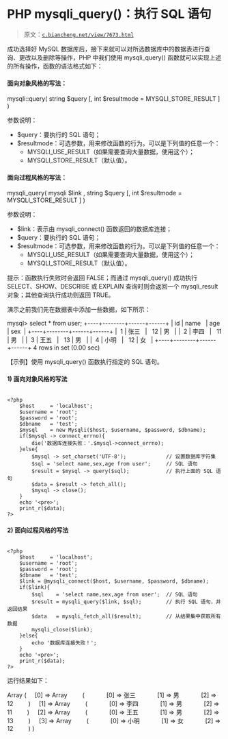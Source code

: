 # PHP mysqli_query()：执行 SQL 语句

> 原文：[`c.biancheng.net/view/7673.html`](http://c.biancheng.net/view/7673.html)

成功选择好 MySQL 数据库后，接下来就可以对所选数据库中的数据表进行查询、更改以及删除等操作，PHP 中我们使用 mysqli_query() 函数就可以实现上述的所有操作，函数的语法格式如下：

#### 面向对象风格的写法：

mysqli::query( string $query [, int $resultmode = MYSQLI_STORE_RESULT ] )

参数说明：

*   $query：要执行的 SQL 语句；
*   $resultmode：可选参数，用来修改函数的行为。可以是下列值的任意一个：
    *   MYSQLI_USE_RESULT（如果需要查询大量数据，使用这个）；
    *   MYSQLI_STORE_RESULT（默认值）。

#### 面向过程风格的写法：

mysqli_query( mysqli $link , string $query [, int $resultmode = MYSQLI_STORE_RESULT ] )

参数说明：

*   $link：表示由 mysqli_connect() 函数返回的数据库连接；
*   $query：要执行的 SQL 语句；
*   $resultmode：可选参数，用来修改函数的行为。可以是下列值的任意一个：
    *   MYSQLI_USE_RESULT（如果需要查询大量数据，使用这个）；
    *   MYSQLI_STORE_RESULT（默认值）。

提示：函数执行失败时会返回 FALSE；而通过 mysqli_query() 成功执行 SELECT、SHOW、DESCRIBE 或 EXPLAIN 查询时则会返回一个 mysqli_result 对象；其他查询执行成功则返回 TRUE。

演示之前我们先在数据表中添加一些数据，如下所示：

mysql> select * from user;
+----+--------+------+------+
| id | name   | age  | sex  |
+----+--------+------+------+
|  1 | 张三   |   12 | 男   |
|  2 | 李四   |   11 | 男   |
|  3 | 王五   |   13 | 男   |
|  4 | 小明   |   12 | 女   |
+----+--------+------+------+
4 rows in set (0.00 sec)

【示例】使用 mysqli_query() 函数执行指定的 SQL 语句。

#### 1) 面向对象风格的写法

```

<?php
    $host     = 'localhost';
    $username = 'root';
    $password = 'root';
    $dbname   = 'test';
    $mysql    = new Mysqli($host, $username, $password, $dbname);
    if($mysql -> connect_errno){
        die('数据库连接失败：'.$mysql->connect_errno);
    }else{
        $mysql -> set_charset('UTF-8');             // 设置数据库字符集
        $sql = 'select name,sex,age from user';     // SQL 语句
        $result = $mysql -> query($sql);            // 执行上面的 SQL 语句
        $data = $result -> fetch_all();
        $mysql -> close();
    }
    echo '<pre>';
    print_r($data);
?>
```

#### 2) 面向过程风格的写法

```

<?php
    $host     = 'localhost';
    $username = 'root';
    $password = 'root';
    $dbname   = 'test';
    $link = @mysqli_connect($host, $username, $password, $dbname);
    if($link){
        $sql    = 'select name,sex,age from user';  // SQL 语句
        $result = mysqli_query($link, $sql);        // 执行 SQL 语句，并返回结果
        $data   = mysqli_fetch_all($result);        // 从结果集中获取所有数据
        mysqli_close($link);
    }else{
        echo '数据库连接失败！';
    }
    echo '<pre>';
    print_r($data);
?>
```

运行结果如下：

Array
(
    [0] => Array
        (
            [0] => 张三
            [1] => 男
            [2] => 12
        )
    [1] => Array
        (
            [0] => 李四
            [1] => 男
            [2] => 11
        )
    [2] => Array
        (
            [0] => 王五
            [1] => 男
            [2] => 13
        )
    [3] => Array
        (
            [0] => 小明
            [1] => 女
            [2] => 12
        )
)